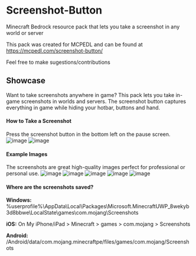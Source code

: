 # Screenshot-Button
Minecraft Bedrock resource pack that lets you take a screenshot in any world or server

This pack was created for MCPEDL and can be found at https://mcpedl.com/screenshot-button/

Feel free to make sugestions/contributions

## Showcase
Want to take screenshots anywhere in game? This pack lets you take in-game screenshots in worlds and servers. The screenshot button captures everything in game while hiding your hotbar, buttons and hand.
#### How to Take a Screenshot
Press the screenshot button in the bottom left on the pause screen.
![image](https://api.mcpedl.com/storage/submissions/159081/images/screenshot-button_2.png)
![image](https://api.mcpedl.com/storage/submissions/159081/images/screenshot-button_3.png)
#### Example Images
The screenshots are great high-quality images perfect for professional or personal use.
![image](https://api.mcpedl.com/storage/submissions/159081/images/screenshot-button_3.jpeg)
![image](https://api.mcpedl.com/storage/submissions/159081/images/screenshot-button_4.jpeg)
![image](https://api.mcpedl.com/storage/submissions/159081/images/screenshot-button_5.jpeg)
![image](https://api.mcpedl.com/storage/submissions/159081/images/screenshot-button_6.jpeg)
![image](https://api.mcpedl.com/storage/submissions/159081/images/screenshot-button_7.jpeg)
#### Where are the screenshots saved?
**Windows:**
%userprofile%\AppData\Local\Packages\Microsoft.MinecraftUWP_8wekyb3d8bbwe\LocalState\games\com.mojang\Screenshots

**iOS:**
On My iPhone/iPad > Minecraft > games > com.mojang > Screenshots

**Android:**
/Android/data/com.mojang.minecraftpe/files/games/com.mojang/Screenshots
